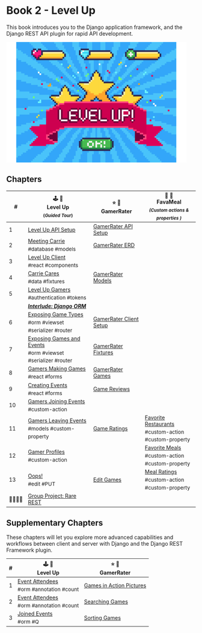 # Book 2 - Level Up

This book introduces you to the Django application framework, and the Django REST API plugin for rapid API development.

![Level Up logo](./chapters/images/level-up.png)

## Chapters

| # | 🕹 🎲<br/> Level Up <br/><sub>(_Guided Tour_)</sub> | ⭐️ 🎯 <br/> GamerRater <br/> | 🍛 🍔 <br/> FavaMeal <br/> <sub>_(Custom actions &amp; properties )_</sub>  |
|--|--|--|--|
| 1 | [Level Up API Setup](./chapters/DRF_INSTALLS.md) | [GamerRater API Setup](./chapters/GR_SETUP.md) |  |
| 2 | [Meeting Carrie](./chapters/LU_DATA_DESIGN.md) <br/> <sub style="font-size:0.85rem;">#database #models</sub> | [GamerRater ERD](./chapters/GR_ERD.md) |  |
| 3 | [Level Up Client](./chapters/LU_CLIENT.md) <br/> <sub style="font-size:0.85rem;">#react #components</sub> |  |  |
| 4 | [Carrie Cares](./chapters/LU_FIXTURES.md) <br/> <sub style="font-size:0.85rem;">#data #fixtures</sub> | [GamerRater Models](./chapters/GR_MODELS.md) |  |
| 5 | [Level Up Gamers](./chapters/LU_AUTHENTICATION.md) <br/> <sub style="font-size:0.85rem;">#authentication #tokens</sub> |  |  |
|  | _**[Interlude: Django ORM](./chapters/ORM_PRACTICE.md)**_ |  |  |
| 6 | [Exposing Game Types](./chapters/LU_GAME_TYPES.md) <br/> <sub style="font-size:0.85rem;">#orm #viewset #serializer #router</sub> | [GamerRater Client Setup](./chapters/GR_CLIENT.md) |  |
| 7 | [Exposing Games and Events](./chapters/LU_GAMES_AND_EVENTS.md) <br/> <sub style="font-size:0.85rem;">#orm #viewset #serializer #router</sub> | [GamerRater Fixtures](./chapters/GR_FIXTURES.md) |  |
| 8 | [Gamers Making Games](./chapters/LU_CREATE_GAME.md) <br/> <sub style="font-size:0.85rem;">#react #forms</sub> | [GamerRater Games](./chapters/GR_GAMES.md) |  |
| 9 | [Creating Events](./chapters/LU_GAME_EVENTS.md) <br/> <sub style="font-size:0.85rem;">#react #forms</sub> | [Game Reviews](./chapters/GR_REVIEWS.md) |  |
| 10 | [Gamers Joining Events](./chapters/LU_CUSTOM_ACTION.md) <br/> <sub style="font-size:0.85rem;">#custom-action</sub> |  |  |
| 11 | [Gamers Leaving Events](./chapters/LU_MODEL_PROPERTY.md) <br/> <sub style="font-size:0.85rem;">#models #custom-property</sub> | [Game Ratings](./chapters/GR_GAME_RATINGS.md) | [Favorite Restaurants](./chapters/FV_REST_FAVE.md) <br/> <sub style="font-size:0.85rem;">#custom-action<br/>#custom-property</sub> |
| 12 | [Gamer Profiles](./chapters/LU_PROFILE.md) <br/> <sub style="font-size:0.85rem;">#custom-action</sub> |  | [Favorite Meals](./chapters/FV_MEAL_FAVE.md) <br/> <sub style="font-size:0.85rem;">#custom-action<br/>#custom-property</sub> |
| 13 | [Oops!](./chapters/LU_EDIT_EVENTS.md) <br/> <sub style="font-size:0.85rem;">#edit #PUT</sub> | [Edit Games](./chapters/GR_EDIT_GAME.md) | [Meal Ratings](./chapters/FV_MEAL_RATINGS.md) <br/> <sub style="font-size:0.85rem;">#custom-action<br/>#custom-property</sub> |
| 👨‍👩‍👧‍👧 | [Group Project: Rare REST](./chapters/RARE_REST.md) |  |

## Supplementary Chapters

These chapters will let you explore more advanced capabilities and workflows between client and server with Django and the Django REST Framework plugin.

| # | 🕹 🎲 <br/> Level Up | ⭐️ 🎯 <br/> GamerRater <br/> |
|--|--|--|
| 1 | [Event Attendees](./chapters/EVENTS_PER_GAME.md) <br/> <sub style="font-size:0.85rem;">#orm #annotation #count</sub> | [Games in Action Pictures](./chapters/GR_UPLOADS.md) |
| 2 | [Event Attendees](./chapters/LU_EVENT_ATTENDEES.md) <br/> <sub style="font-size:0.85rem;">#orm #annotation #count</sub> | [Searching Games](./chapters/GR_SEARCH.md) |
| 3 | [Joined Events](./chapters/LU_JOINED_Q_FILTER.md) <br/> <sub style="font-size:0.85rem;">#orm #Q</sub> | [Sorting Games](./chapters/GR_SORTING.md) |
